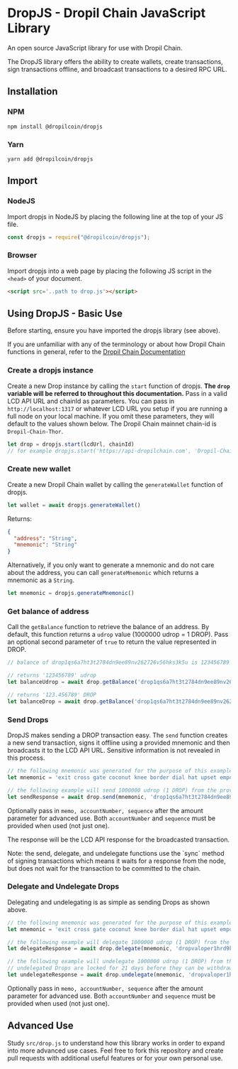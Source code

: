 # DropJS - Dropil Chain JavaScript Library

An open source JavaScript library for use with Dropil Chain.

The DropJS library offers the ability to create wallets, create transactions, sign transactions offline, and broadcast
transactions to a desired RPC URL.

## Installation

### NPM

```
npm install @dropilcoin/dropjs
```

### Yarn

```
yarn add @dropilcoin/dropjs
```

## Import

### NodeJS

Import dropjs in NodeJS by placing the following line at the top of your JS file.
``` js
const dropjs = require("@dropilcoin/dropjs");
```

### Browser

Import dropjs into a web page by placing the following JS script in the `<head>` of your document.
``` html
<script src='..path to drop.js'></script>
```

## Using DropJS - Basic Use

Before starting, ensure you have imported the dropjs library (see above).

If you are unfamiliar with any of the terminology or about how Dropil Chain functions in general, refer to the [Dropil Chain Documentation](https://docs.dropilchain.com/info)

### Create a dropjs instance

Create a new Drop instance by calling the `start` function of dropjs. **The `drop` variable will be referred to throughout this documentation.** Pass in a valid LCD API URL and chainId as parameters. You can pass in `http://localhost:1317` or whatever LCD URL you setup if you are running a full node on your local machine. If you omit these parameters, they will default to the values shown below. The Dropil Chain mainnet chain-id is `Dropil-Chain-Thor`.

``` js
let drop = dropjs.start(lcdUrl, chainId)
// for example dropjs.start('https://api-dropilchain.com', 'Dropil-Chain-Thor')
```

### Create new wallet

Create a new Dropil Chain wallet by calling the `generateWallet` function of dropjs.

``` js
let wallet = await dropjs.generateWallet()
```

Returns:
``` json
{
  "address": "String",
  "mnemonic": "String"
}
```

Alternatively, if you only want to generate a mnemonic and do not care about the address, you can call `generateMnemonic` which returns a mnemonic as a `String`.

``` js
let mnemonic = dropjs.generateMnemonic()
```

### Get balance of address

Call the `getBalance` function to retrieve the balance of an address. By default, this function returns a `udrop` value (1000000 udrop = 1 DROP). Pass an optional second parameter of `true` to return the value represented in DROP.

``` js
// balance of drop1qs6a7ht3t2784dn9ee89nv262726v56hks3k5u is 123456789 udrop

// returns '123456789' udrop
let balanceUdrop = await drop.getBalance('drop1qs6a7ht3t2784dn9ee89nv262726v56hks3k5u')

// returns '123.456789' DROP
let balanceDrop = await drop.getBalance('drop1qs6a7ht3t2784dn9ee89nv262726v56hks3k5u', true)
```

### Send Drops

DropJS makes sending a DROP transaction easy. The `send` function creates a new send transaction, signs it offline using a provided mnemonic and then broadcasts it to the LCD API URL. Sensitive information is not revealed in this process.

``` js
// the following mnemonic was generated for the purpose of this example and does not contain a balance
let mnemonic = 'exit cross gate coconut knee border dial hat upset empower draft glide maple rain erode polar pyramid ketchup seat bone excess fault once length'

// the following example will send 1000000 udrop (1 DROP) from the provided mnemonic to the address shown
let sendResponse = await drop.send(mnemonic, 'drop1qs6a7ht3t2784dn9ee89nv262726v56hks3k5u', 1000000)
```

Optionally pass in `memo, accountNumber, sequence` after the amount parameter for advanced use. Both `accountNumber` and `sequence` must be provided when used (not just one). 

The response will be the LCD API response for the broadcasted transaction.

<aside class="notice">
Note: the send, delegate, and undelegate functions use the `sync` method of signing transactions which means it waits for a response from the node, but does not wait for the transaction to be committed to the chain.
</aside>

### Delegate and Undelegate Drops

Delegating and undelegating is as simple as sending Drops as shown above.

``` js
// the following mnemonic was generated for the purpose of this example and does not contain a balance
let mnemonic = 'exit cross gate coconut knee border dial hat upset empower draft glide maple rain erode polar pyramid ketchup seat bone excess fault once length'

// the following example will delegate 1000000 udrop (1 DROP) from the provided mnemonic to the validator address shown
let delegateResponse = await drop.delegate(mnemonic, 'dropvaloper1hrd9kwhdmd730dvxpv8r44kaq2zpmtc2gzquz9', 1000000)

// the following example will undelegate 1000000 udrop (1 DROP) from the validator address shown to the mnemonic provided
// undelegated Drops are locked for 21 days before they can be withdrawn
let undelegateResponse = await drop.undelegate(mnemonic, 'dropvaloper1hrd9kwhdmd730dvxpv8r44kaq2zpmtc2gzquz9', 1000000)
```

Optionally pass in `memo, accountNumber, sequence` after the amount parameter for advanced use. Both `accountNumber` and `sequence` must be provided when used (not just one).

## Advanced Use

Study `src/drop.js` to understand how this library works in order to expand into more advanced use cases. Feel free to fork this repository and create pull requests with additional useful features or for your own personal use.